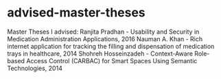 # advised-master-theses
Master Theses I advised:
Ranjita Pradhan - Usability and Security in Medication Administration Applications, 2016
Nauman A. Khan -  Rich internet application for tracking the filling and dispensation of medication trays in healthcare, 2014
Shohreh Hosseinzadeh - Context-Aware Role-based Access Control (CARBAC) for Smart Spaces Using Semantic Technologies, 2014
